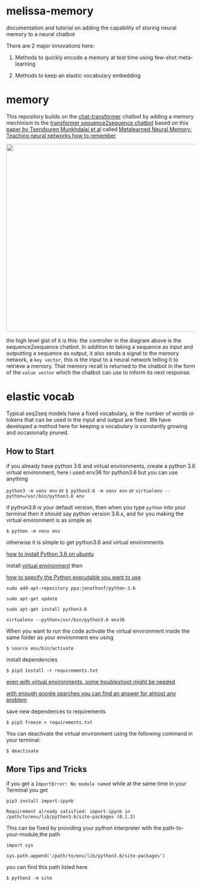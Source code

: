 # melissa-memory
documentation and tutorial on adding the capability of storing neural memory to a neural chatbot

There are 2 major innovations here:

1. Methods to quickly encode a memory at test time using few-shot meta-learning

2. Methods to keep an elastic vocabulary embedding 

# memory
This repository builds on the [chat-transformer](https://github.com/clam004/chat-transformer) chatbot
by adding a memory mechinism to the [transformer sequence2sequence chatbot](https://github.com/clam004/chat-transformer)
based on this [paper by Tsendsuren Munkhdalai et al](https://arxiv.org/pdf/1907.09720.pdf) called 
[Metalearned Neural Memory: Teaching neural networks how to remember](https://www.microsoft.com/en-us/research/blog/metalearned-neural-memory-teaching-neural-networks-how-to-remember/)

<img src = 'https://www.microsoft.com/en-us/research/uploads/prod/2019/12/MSR_NeuralMemory_V5_1400x788.gif' height=500 width=1000>

the high level gist of it is this: the controller in the diagram above is the sequence2sequence chatbot. In addition to taking a sequence as input and outputting a sequence as output, it also sends a signal to the memory network, a `key vector`, this is the input to a neural network telling it to retrieve a memory. That memory recall is returned to the chatbot in the form of the `value vector` which the chatbot can use to inform its next response. 
 
 # elastic vocab

 Typical seq2seq models have a fixed vocabulary, ie the number of words or tokens that can be used in the input and output are fixed. We have developed a method here for keeping a vocabulary is constantly growing and occasionally pruned. 

## How to Start

if you already have python 3.6 and virtual environments, create a python 3.6 virtual environment, here i used env36 for python3.6 but you can use anything

`python3 -m venv env`
or
`$ python3.6 -m venv env`
or
`virtualenv --python=/usr/bin/python3.6 env`

if python3.6 is your default version, then when you type `python` into your terminal then it should say python version 3.6.x, and for you making the virtual environment is as simple as 

`$ python -m venv env`

otherwise it is simple to get python3.6 and virtual environments

[how to install Python 3.6 on ubuntu](http://ubuntuhandbook.org/index.php/2017/07/install-python-3-6-1-in-ubuntu-16-04-lts/)

install [virtual environment](https://towardsdatascience.com/virtual-environments-104c62d48c54) then 

[how to specify the Python executable you want to use](https://stackoverflow.com/questions/1534210/use-different-python-version-with-virtualenv)


`sudo add-apt-repository ppa:jonathonf/python-3.6`

`sudo apt-get update`

`sudo apt-get install python3.6`

`virtualenv --python=/usr/bin/python3.6 env36`


When you want to run the code activate the virtual environment inside the same folder as your environment env using 

`$ source env/bin/activate`

install dependencies

`$ pip3 install -r requirements.txt`

[even with virtual environments, some troubleshoot might be needed](https://github.com/tensorflow/tensorflow/issues/559)

[with enough google searches you can find an answer for almost any problem](https://stackoverflow.com/questions/45912674/attributeerror-module-numpy-core-multiarray-has-no-attribute-einsum)

save new dependences to requirements

`$ pip3 freeze > requirements.txt`

You can deactivate the virtual environment using the following command in your terminal:

`$ deactivate`

## More Tips and Tricks

if you get a `ImportError: No module named` while at the same time in your Terminal you get 

`pip3 install import-ipynb`


`Requirement already satisfied: import-ipynb in /path/to/env/lib/python3.6/site-packages (0.1.3)`


This can be fixed by providing your python interpreter with the path-to-your-module,the path 

`import sys`

`sys.path.append('/path/to/env/lib/python3.6/site-packages')` 

you can find this path listed here

`$ python3 -m site`
